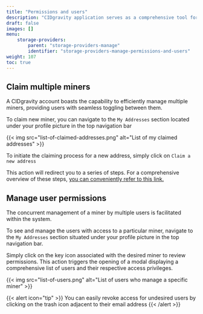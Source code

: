```yaml
---
title: "Permissions and users"
description: "CIDgravity application serves as a comprehensive tool for managing settings, clients, and the acceptance rules of pricing models"
draft: false
images: []
menu:
    storage-providers:
        parent: "storage-providers-manage"
        identifier: "storage-providers-manage-permissions-and-users"
weight: 107
toc: true
---
```


## Claim multiple miners

A CIDgravity account boasts the capability to efficiently manage multiple miners, providing users with seamless toggling between them.

To claim new miner, you can navigate to the `My Addresses` section located under your profile picture in the top navigation bar

{{< img src="list-of-claimed-addresses.png" alt="List of my claimed addresses" >}}

To initiate the claiming process for a new address, simply click on `Claim a new address`

This action will redirect you to a series of steps. For a comprehensive overview of these steps, [you can conveniently refer to this link.](../../get-started/claim-a-miner)

## Manage user permissions

The concurrent management of a miner by multiple users is facilitated within the system. 

To see and manage the users with access to a particular miner, navigate to the `My Addresses` section situated under your profile picture in the top navigation bar.

Simply click on the key icon associated with the desired miner to review permissions. 
This action triggers the opening of a modal displaying a comprehensive list of users and their respective access privileges.

{{< img src="list-of-users.png" alt="List of users who manage a specific miner" >}}

{{< alert icon="tip" >}}
You can easily revoke access for undesired users by clicking on the trash icon adjacent to their email address
{{< /alert >}}
